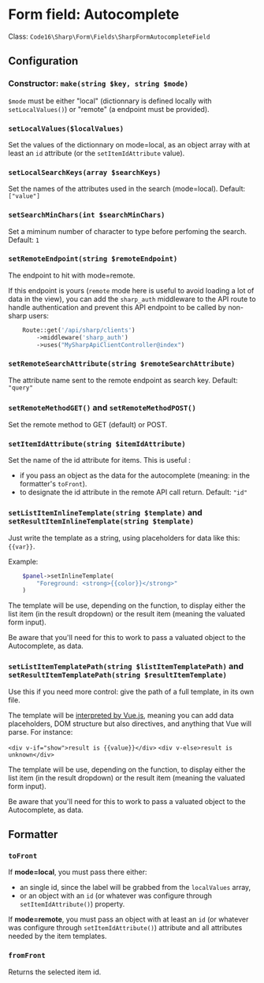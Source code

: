 # Form field: Autocomplete

Class: `Code16\Sharp\Form\Fields\SharpFormAutocompleteField`

## Configuration

### Constructor: `make(string $key, string $mode)`

`$mode` must be either "local" (dictionnary is defined locally with `setLocalValues()`) or "remote" (a endpoint must be provided).


### `setLocalValues($localValues)`

Set the values of the dictionnary on mode=local, as an object array with at least an `id` attribute (or the `setItemIdAttribute` value).

### `setLocalSearchKeys(array $searchKeys)`

Set the names of the attributes used in the search (mode=local).
Default: `["value"]`

### `setSearchMinChars(int $searchMinChars)`

Set a miminum number of character to type before perfoming the search.
Default: `1`

### `setRemoteEndpoint(string $remoteEndpoint)`

The endpoint to hit with mode=remote.

If this endpoint is yours (`remote` mode here is useful to avoid loading a lot of data in the view), you can add the `sharp_auth` middleware to the API route to handle authentication and prevent this API endpoint to be called by non-sharp users:

```php
    Route::get('/api/sharp/clients')
        ->middleware('sharp_auth')
        ->uses("MySharpApiClientController@index")
```

### `setRemoteSearchAttribute(string $remoteSearchAttribute)`

The attribute name sent to the remote endpoint as search key.
Default: `"query"`

### `setRemoteMethodGET()` and `setRemoteMethodPOST()`

Set the remote method to GET (default) or POST.

### `setItemIdAttribute(string $itemIdAttribute)`

Set the name of the id attribute for items. This is useful :
- if you pass an object as the data for the autocomplete (meaning: in the formatter's `toFront`).
- to designate the id attribute in the remote API call return.
Default: `"id"`

### `setListItemInlineTemplate(string $template)` and `setResultItemInlineTemplate(string $template)`

Just write the template as a string, using placeholders for data like this: `{{var}}`.

Example:

```php
    $panel->setInlineTemplate(
        "Foreground: <strong>{{color}}</strong>"
    )
```

The template will be use, depending on the function, to display either the list item (in the result dropdown) or the result item (meaning the valuated form input).

Be aware that you'll need for this to work to pass a valuated object to the Autocomplete, as data.


### `setListItemTemplatePath(string $listItemTemplatePath)` and `setResultItemTemplatePath(string $resultItemTemplate)`

Use this if you need more control: give the path of a full template, in its own file.

The template will be [interpreted by Vue.js](https://vuejs.org/v2/guide/syntax.html), meaning you can add data placeholders, DOM structure but also directives, and anything that Vue will parse. For instance:

`<div v-if="show">result is {{value}}</div>`
`<div v-else>result is unknown</div>`

The template will be use, depending on the function, to display either the list item (in the result dropdown) or the result item (meaning the valuated form input).

Be aware that you'll need for this to work to pass a valuated object to the Autocomplete, as data.


## Formatter

### `toFront`

If **mode=local**, you must pass there either: 
- an single id, since the label will be grabbed from the `localValues` array,
- or an object with an `id` (or whatever was configure through `setItemIdAttribute()`) property.

If **mode=remote**, you must pass an object with at least an `id` (or whatever was configure through `setItemIdAttribute()`) attribute and all attributes needed by the item templates.


### `fromFront`

Returns the selected item id.
